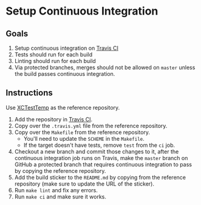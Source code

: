 # Setup Continuous Integration

## Goals

1. Setup continuous integration on [Travis CI](https://travis-ci.org/)
2. Tests should run for each build
3. Linting should run for each build
4. Via protected branches, merges should not be allowed on `master` unless the build passes continuous integration.

## Instructions

Use [XCTestTemp](https://github.com/robenkleene/XCTestTemp/tree/master) as the reference repository.

1. Add the repository in [Travis CI](https://travis-ci.org/).
2. Copy over the `.travis.yml` file from the reference repository.
3. Copy over the `Makefile` from the reference repository.
	* You'll need to update the `SCHEME` in the `Makefile`.
	* If the target doesn't have tests, remove `test` from the `ci` job.
4. Checkout a new branch and commit those changes to it, after the continuous integration job runs on Travis, make the `master` branch on GitHub a protected branch that requires continuous integration to pass by copying the reference repository.
5. Add the build sticker to the `README.md` by copying from the reference repository (make sure to update the URL of the sticker).
6. Run `make lint` and fix any errors.
7. Run `make ci` and make sure it works.


